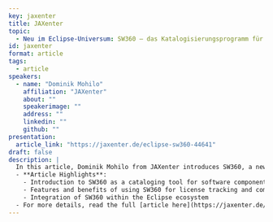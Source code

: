 ```yaml
---
key: jaxenter
title: JAXenter
topic: 
  - Neu im Eclipse-Universum: SW360 – das Katalogisierungsprogramm für Software-Komponenten
id: jaxenter
format: article
tags:
  - article
speakers:
  - name: "Dominik Mohilo"
    affiliation: "JAXenter"
    about: ""
    speakerimage: ""
    address: ""
    linkedin: ""
    github: ""  
presentation: 
  article_link: "https://jaxenter.de/eclipse-sw360-44641"
draft: false
description: |
  In this article, Dominik Mohilo from JAXenter introduces SW360, a new cataloging tool for software components within the Eclipse ecosystem. The article explores how SW360 can help manage software components, track licenses, and ensure compliance across software development projects.
  - **Article Highlights**:
    - Introduction to SW360 as a cataloging tool for software components
    - Features and benefits of using SW360 for license tracking and compliance
    - Integration of SW360 within the Eclipse ecosystem
  - For more details, read the full [article here](https://jaxenter.de/eclipse-sw360-44641).
---
```

